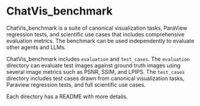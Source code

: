 # ChatVis_benchmark

ChatVis_benchmark is a suite of canonical visualization tasks, ParaView regression tests, and scientific use cases that includes comprehensive evaluation metrics. The benchmark can be used independently to evaluate other agents and LLMs.

ChatVis_benchmark includes `evaluation` and `test_cases`. The `evaluation` directory can evaluate test images against ground truth images using several image metrics such as PSNR, SSIM, and LPIPS. The `test_cases` directory includes test cases drawn from canonical visualization tasks, Paraview regression tests, and full scientific use cases.

Each directory has a README with more details.
